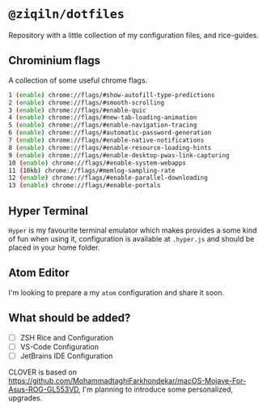 # `@ziqiln/dotfiles`

Repository with a little collection of my configuration files, and rice-guides.

## Chrominium flags

A collection of some useful chrome flags.

```bash
1 (enable) chrome://flags/#show-autofill-type-predictions
2 (enable) chrome://flags/#smooth-scrolling
3 (enable) chrome://flags/#enable-quic
4 (enable) chrome://flags/#new-tab-loading-animation
5 (enable) chrome://flags/#enable-navigation-tracing
6 (enable) chrome://flags/#automatic-password-generation
7 (enable) chrome://flags/#enable-native-notifications
8 (enable) chrome://flags/#enable-resource-loading-hints
9 (enable) chrome://flags/#enable-desktop-pwas-link-capturing
10 (enable) chrome://flags/#enable-system-webapps
11 (10kb) chrome://flags/#memlog-sampling-rate
12 (enable) chrome://flags/#enable-parallel-downloading
13 (enable) chrome://flags/#enable-portals
```

## Hyper Terminal

`Hyper` is my favourite terminal emulator which makes provides a some kind of fun when using it, configuration is available at `.hyper.js` and should be placed in your home folder.

## Atom Editor

I'm looking to prepare a my `atom` configuration and share it soon.

## What should be added?

- [ ] ZSH Rice and Configuration
- [ ] VS-Code Configuration
- [ ] JetBrains IDE Configuration

CLOVER is based on https://github.com/MohammadtaghiFarkhondekar/macOS-Mojave-For-Asus-ROG-GL553VD, I'm planning to introduce some personalized, upgrades.

